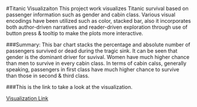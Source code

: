 #Titanic Visualizaiton
This project work visualizes Titanic survival based on passenger information such as gender and cabin class.
Various visual encodings have been utilized such as color, stacked bar, also it incorporates both author-driven narratives and reader-driven exploration through use of button press & tooltip to make the plots more interactive.

###Summary:
This bar chart stacks the percentage and absolute number of passengers survived or dead during the tragic sink.
It can be seen that gender is the dominant driver for suvival. Women have much higher chance than men to survive in every cabin class. 
In terms of cabin calss, generally speaking, passengers in first class have much higher chance to survive than those in second & third class.

###This is the link to take a look at the visualization. 

[Visualization Link](http://bl.ocks.org/YanhuaHe/raw/17ba2280b2e0190821ab8d512fdf73ca/)
